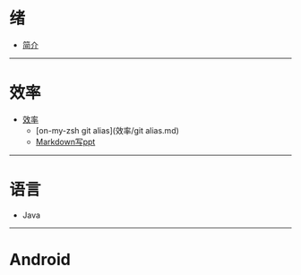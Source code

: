 # 绪
* [简介](README.md)

--------

# 效率

* [效率](效率/README.md)
   * [on-my-zsh git alias](效率/git alias.md)
   * [Markdown写ppt](效率/markdown_write_ppt.md)
--------

# 语言

* Java

------

# Android
